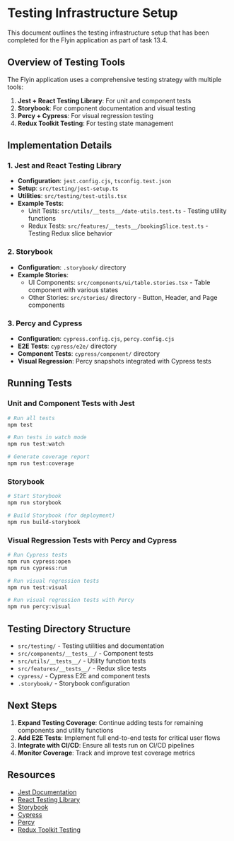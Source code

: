# Testing Infrastructure Setup

This document outlines the testing infrastructure setup that has been completed for the Flyin application as part of task 13.4.

## Overview of Testing Tools

The Flyin application uses a comprehensive testing strategy with multiple tools:

1. **Jest + React Testing Library**: For unit and component tests
2. **Storybook**: For component documentation and visual testing
3. **Percy + Cypress**: For visual regression testing
4. **Redux Toolkit Testing**: For testing state management

## Implementation Details

### 1. Jest and React Testing Library

- **Configuration**: `jest.config.cjs`, `tsconfig.test.json`
- **Setup**: `src/testing/jest-setup.ts`
- **Utilities**: `src/testing/test-utils.tsx`
- **Example Tests**:
  - Unit Tests: `src/utils/__tests__/date-utils.test.ts` - Testing utility functions
  - Redux Tests: `src/features/__tests__/bookingSlice.test.ts` - Testing Redux slice behavior

### 2. Storybook

- **Configuration**: `.storybook/` directory
- **Example Stories**:
  - UI Components: `src/components/ui/table.stories.tsx` - Table component with various states
  - Other Stories: `src/stories/` directory - Button, Header, and Page components

### 3. Percy and Cypress

- **Configuration**: `cypress.config.cjs`, `percy.config.cjs`
- **E2E Tests**: `cypress/e2e/` directory
- **Component Tests**: `cypress/component/` directory
- **Visual Regression**: Percy snapshots integrated with Cypress tests

## Running Tests

### Unit and Component Tests with Jest

```bash
# Run all tests
npm test

# Run tests in watch mode
npm run test:watch

# Generate coverage report
npm run test:coverage
```

### Storybook

```bash
# Start Storybook
npm run storybook

# Build Storybook (for deployment)
npm run build-storybook
```

### Visual Regression Tests with Percy and Cypress

```bash
# Run Cypress tests
npm run cypress:open
npm run cypress:run

# Run visual regression tests
npm run test:visual

# Run visual regression tests with Percy
npm run percy:visual
```

## Testing Directory Structure

- `src/testing/` - Testing utilities and documentation
- `src/components/__tests__/` - Component tests
- `src/utils/__tests__/` - Utility function tests
- `src/features/__tests__/` - Redux slice tests
- `cypress/` - Cypress E2E and component tests
- `.storybook/` - Storybook configuration

## Next Steps

1. **Expand Testing Coverage**: Continue adding tests for remaining components and utility functions
2. **Add E2E Tests**: Implement full end-to-end tests for critical user flows
3. **Integrate with CI/CD**: Ensure all tests run on CI/CD pipelines
4. **Monitor Coverage**: Track and improve test coverage metrics

## Resources

- [Jest Documentation](https://jestjs.io/docs/getting-started)
- [React Testing Library](https://testing-library.com/docs/react-testing-library/intro/)
- [Storybook](https://storybook.js.org/docs/react/get-started/introduction)
- [Cypress](https://docs.cypress.io/guides/overview/why-cypress)
- [Percy](https://docs.percy.io/docs/getting-started)
- [Redux Toolkit Testing](https://redux-toolkit.js.org/usage/usage-with-typescript#testing) 